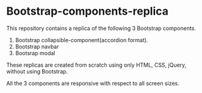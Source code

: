 # Bootstrap-components-replica

This repository contains a replica of the following 3 Bootstrap components. 
1. Bootstrap collapsible-component(accordion format).
2. Bootstrap navbar
3. Bootsrap modal

These replicas are created from scratch using only HTML, CSS, jQuery,  without using Bootstrap.

All the 3 components are responsive with respect to all screen sizes. 
